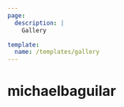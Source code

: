 ```yaml
---
page:
  description: |
    Gallery

template:
  name: /templates/gallery
---
```


# michaelbaguilar
